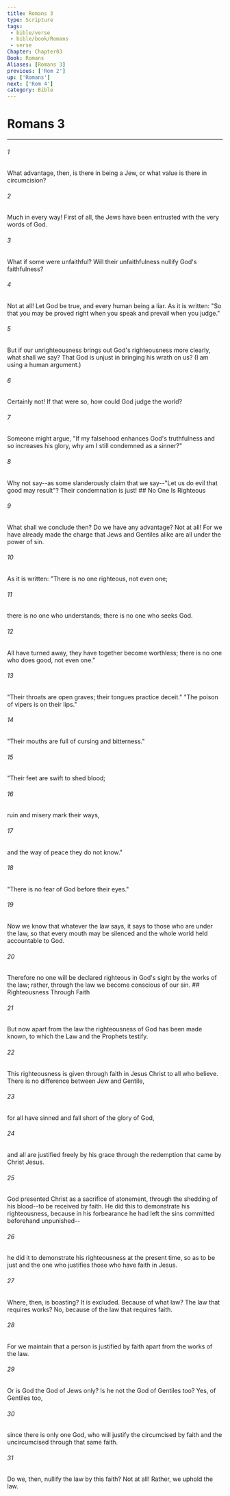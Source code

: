 ```yaml
---
title: Romans 3
type: Scripture
tags:
 - bible/verse
 - bible/book/Romans
 - verse
Chapter: Chapter03
Book: Romans
Aliases: [Romans 3]
previous: ['Rom 2']
up: ['Romans']
next: ['Rom 4']
category: Bible
---
```

# Romans 3

***


###### 1 
What advantage, then, is there in being a Jew, or what value is there in circumcision? 

###### 2 
Much in every way! First of all, the Jews have been entrusted with the very words of God. 

###### 3 
What if some were unfaithful? Will their unfaithfulness nullify God's faithfulness? 

###### 4 
Not at all! Let God be true, and every human being a liar. As it is written: "So that you may be proved right when you speak and prevail when you judge." 

###### 5 
But if our unrighteousness brings out God's righteousness more clearly, what shall we say? That God is unjust in bringing his wrath on us? (I am using a human argument.) 

###### 6 
Certainly not! If that were so, how could God judge the world? 

###### 7 
Someone might argue, "If my falsehood enhances God's truthfulness and so increases his glory, why am I still condemned as a sinner?" 

###### 8 
Why not say--as some slanderously claim that we say--"Let us do evil that good may result"? Their condemnation is just! ## No One Is Righteous 

###### 9 
What shall we conclude then? Do we have any advantage? Not at all! For we have already made the charge that Jews and Gentiles alike are all under the power of sin. 

###### 10 
As it is written: "There is no one righteous, not even one; 

###### 11 
there is no one who understands; there is no one who seeks God. 

###### 12 
All have turned away, they have together become worthless; there is no one who does good, not even one." 

###### 13 
"Their throats are open graves; their tongues practice deceit." "The poison of vipers is on their lips." 

###### 14 
"Their mouths are full of cursing and bitterness." 

###### 15 
"Their feet are swift to shed blood; 

###### 16 
ruin and misery mark their ways, 

###### 17 
and the way of peace they do not know." 

###### 18 
"There is no fear of God before their eyes." 

###### 19 
Now we know that whatever the law says, it says to those who are under the law, so that every mouth may be silenced and the whole world held accountable to God. 

###### 20 
Therefore no one will be declared righteous in God's sight by the works of the law; rather, through the law we become conscious of our sin. ## Righteousness Through Faith 

###### 21 
But now apart from the law the righteousness of God has been made known, to which the Law and the Prophets testify. 

###### 22 
This righteousness is given through faith in Jesus Christ to all who believe. There is no difference between Jew and Gentile, 

###### 23 
for all have sinned and fall short of the glory of God, 

###### 24 
and all are justified freely by his grace through the redemption that came by Christ Jesus. 

###### 25 
God presented Christ as a sacrifice of atonement, through the shedding of his blood--to be received by faith. He did this to demonstrate his righteousness, because in his forbearance he had left the sins committed beforehand unpunished-- 

###### 26 
he did it to demonstrate his righteousness at the present time, so as to be just and the one who justifies those who have faith in Jesus. 

###### 27 
Where, then, is boasting? It is excluded. Because of what law? The law that requires works? No, because of the law that requires faith. 

###### 28 
For we maintain that a person is justified by faith apart from the works of the law. 

###### 29 
Or is God the God of Jews only? Is he not the God of Gentiles too? Yes, of Gentiles too, 

###### 30 
since there is only one God, who will justify the circumcised by faith and the uncircumcised through that same faith. 

###### 31 
Do we, then, nullify the law by this faith? Not at all! Rather, we uphold the law. 
